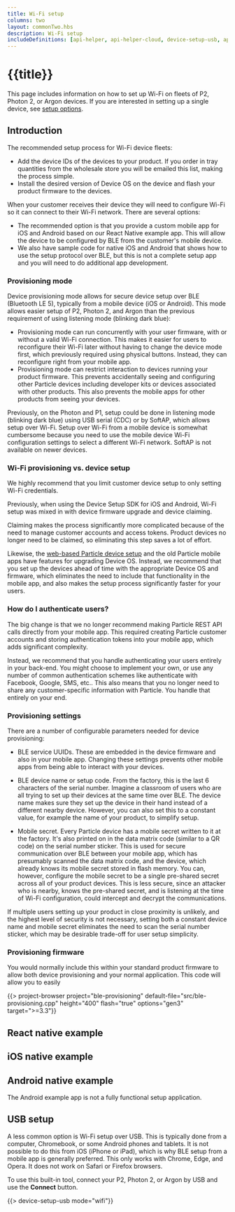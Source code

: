 ```yaml
---
title: Wi-Fi setup
columns: two
layout: commonTwo.hbs
description: Wi-Fi setup
includeDefinitions: [api-helper, api-helper-cloud, device-setup-usb, api-helper-projects, api-helper-protobuf, api-helper-usb, api-helper-extras, api-helper-tickets, webdfu, zip]
---
```



# {{title}}

This page includes information on how to set up Wi-Fi on fleets of P2, Photon 2, or Argon devices. If you are interested in setting up a single device, see [setup options](/getting-started/setup/setup-options).

## Introduction

The recommended setup process for Wi-Fi device fleets:

- Add the device IDs of the devices to your product. If you order in tray quantities from the wholesale store you will be emailed this list, making the process simple.
- Install the desired version of Device OS on the device and flash your product firmware to the devices.

When your customer receives their device they will need to configure Wi-Fi so it can connect to their Wi-Fi network. There are several options:

- The recommended option is that you provide a custom mobile app for iOS and Android based on our React Native example app. This will allow the device to be configured by BLE from the customer's mobile device.
- We also have sample code for native iOS and Android that shows how to use the setup protocol over BLE, but this is not a complete setup app and you will need to do additional app development.

### Provisioning mode

Device provisioning mode allows for secure device setup over BLE (Bluetooth LE 5), typically from a mobile device (iOS or Android). This mode allows easier setup of P2, Photon 2, and Argon than the previous requirement of using listening mode (blinking dark blue):

- Provisioning mode can run concurrently with your user firmware, with or without a valid Wi-Fi connection. This makes it easier for users to reconfigure their Wi-Fi later without having to change the device mode first, which previously required using physical buttons. Instead, they can reconfigure right from your mobile app.
- Provisioning mode can restrict interaction to devices running your product firmware. This prevents accidentally seeing and configuring other Particle devices including developer kits or devices associated with other products. This also prevents the mobile apps for other products from seeing your devices.

Previously, on the Photon and P1, setup could be done in listening mode (blinking dark blue) using USB serial (CDC) or by SoftAP, which allows setup over Wi-Fi. Setup over Wi-Fi from a mobile device is somewhat cumbersome because you need to use the mobile device Wi-Fi configuration settings to select a different Wi-Fi network. SoftAP is not available on newer devices.

### Wi-Fi provisioning vs. device setup

We highly recommend that you limit customer device setup to only setting Wi-Fi credentials.

Previously, when using the Device Setup SDK for iOS and Android, Wi-Fi setup was mixed in with device firmware upgrade and device claiming. 

Claiming makes the process significantly more complicated because of the need to manage customer accounts and access tokens. Product devices no longer need to be claimed, so eliminating this step saves a lot of effort.

Likewise, the [web-based Particle device setup](https://setup.particle.io/) and the old Particle mobile apps have features for upgrading Device OS. Instead, we recommend that you set up the devices ahead of time with the appropriate Device OS and firmware, which eliminates the need to include that functionality in the mobile app, and also makes the setup process significantly faster for your users.

### How do I authenticate users?

The big change is that we no longer recommend making Particle REST API calls directly from your mobile app. This required creating Particle customer accounts and storing authentication tokens into your mobile app, which adds significant complexity.

Instead, we recommend that you handle authenticating your users entirely in your back-end. You might choose to implement your own, or use any number of common authentication schemes like authenticate with Facebook, Google, SMS, etc.. This also means that you no longer need to share any customer-specific information with Particle. You handle that entirely on your end.

### Provisioning settings

There are a number of configurable parameters needed for device provisioning:

- BLE service UUIDs. These are embedded in the device firmware and also in your mobile app. Changing these settings prevents other mobile apps from being able to interact with your devices.

- BLE device name or setup code. From the factory, this is the last 6 characters of the serial number. Imagine a classroom of users who are all trying to set up their devices at the same time over BLE. The device name makes sure they set up the device in their hand instead of a different nearby device. However, you can also set this to a constant value, for example the name of your product, to simplify setup.

- Mobile secret. Every Particle device has a mobile secret written to it at the factory. It's also printed on in the data matrix code (similar to a QR code) on the serial number sticker. This is used for secure communication over BLE between your mobile app, which has presumably scanned the data matrix code, and the device, which already knows its mobile secret stored in flash memory. You can, however, configure the mobile secret to be a single pre-shared secret across all of your product devices. This is less secure, since an attacker who is nearby, knows the pre-shared secret, and is listening at the time of Wi-Fi configuration, could intercept and decrypt the communications. 

If multiple users setting up your product in close proximity is unlikely, and the highest level of security is not necessary, setting both a constant device name and mobile secret eliminates the need to scan the serial number sticker, which may be desirable trade-off for user setup simplicity.

### Provisioning firmware

You would normally include this within your standard product firmware to allow both device provisioning and your normal application. This code will allow you to easily 

{{> project-browser project="ble-provisioning" default-file="src/ble-provisioning.cpp" height="400" flash="true" options="gen3" target=">=3.3"}}


## React native example

## iOS native example

## Android native example

The Android example app is not a fully functional setup application. 

## USB setup

A less common option is Wi-Fi setup over USB. This is typically done from a computer, Chromebook, or some Android phones and tablets. It is not possible to do this from iOS (iPhone or iPad), which is why BLE setup from a mobile app is generally preferred. This only works with Chrome, Edge, and Opera. It does not work on Safari or Firefox browsers.

To use this built-in tool, connect your P2, Photon 2, or Argon by USB and use the **Connect** button.

{{> device-setup-usb mode="wifi"}}

